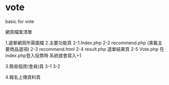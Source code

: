 # vote
basic for vote


網頁檔案清單

1.選單網頁所需圖檔
2.主要功能頁
2-1.Index.php 
2-2 recommend.php (乘載主要商品選項)
2-3 recommend.html
2-4 result.php 選單結果頁
2-5 Vote.php 在index.php登入投票時 系統就會寫入+1 


3.簡易個資(會員)頁
3-1
3-2

4.報名上傳資料頁


